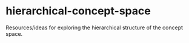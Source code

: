 # hierarchical-concept-space
Resources/ideas for exploring the hierarchical structure of the concept space.
